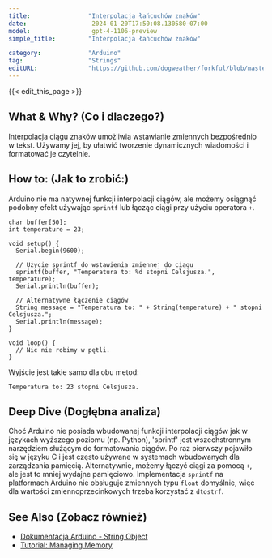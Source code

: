 ```yaml
---
title:                "Interpolacja łańcuchów znaków"
date:                  2024-01-20T17:50:08.130580-07:00
model:                 gpt-4-1106-preview
simple_title:         "Interpolacja łańcuchów znaków"

category:             "Arduino"
tag:                  "Strings"
editURL:              "https://github.com/dogweather/forkful/blob/master/content/pl/arduino/interpolating-a-string.md"
---
```


{{< edit_this_page >}}

## What & Why? (Co i dlaczego?)
Interpolacja ciągu znaków umożliwia wstawianie zmiennych bezpośrednio w tekst. Używamy jej, by ułatwić tworzenie dynamicznych wiadomości i formatować je czytelnie.

## How to: (Jak to zrobić:)
Arduino nie ma natywnej funkcji interpolacji ciągów, ale możemy osiągnąć podobny efekt używając `sprintf` lub łącząc ciągi przy użyciu operatora `+`.

```Arduino
char buffer[50];
int temperature = 23;

void setup() {
  Serial.begin(9600);
  
  // Użycie sprintf do wstawienia zmiennej do ciągu
  sprintf(buffer, "Temperatura to: %d stopni Celsjusza.", temperature);
  Serial.println(buffer);

  // Alternatywne łączenie ciągów
  String message = "Temperatura to: " + String(temperature) + " stopni Celsjusza.";
  Serial.println(message);
}

void loop() {
  // Nic nie robimy w pętli.
}
```
Wyjście jest takie samo dla obu metod:
```
Temperatura to: 23 stopni Celsjusza.
```

## Deep Dive (Dogłębna analiza)
Choć Arduino nie posiada wbudowanej funkcji interpolacji ciągów jak w językach wyższego poziomu (np. Python), 'sprintf' jest wszechstronnym narzędziem służącym do formatowania ciągów. Po raz pierwszy pojawiło się w języku C i jest często używane w systemach wbudowanych dla zarządzania pamięcią. Alternatywnie, możemy łączyć ciągi za pomocą `+`, ale jest to mniej wydajne pamięciowo. Implementacja `sprintf` na platformach Arduino nie obsługuje zmiennych typu `float` domyślnie, więc dla wartości zmiennoprzecinkowych trzeba korzystać z `dtostrf`.

## See Also (Zobacz również)
- [Dokumentacja Arduino - String Object](https://www.arduino.cc/reference/en/language/variables/data-types/stringobject/)
- [Tutorial: Managing Memory](https://learn.adafruit.com/memories-of-an-arduino)
